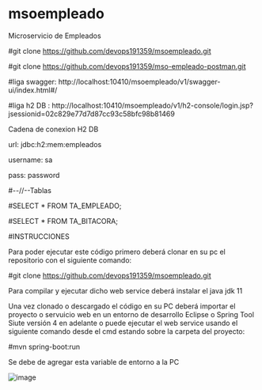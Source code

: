 # msoempleado
Microservicio de Empleados


#git clone https://github.com/devops191359/msoempleado.git


#git clone https://github.com/devops191359/mso-empleado-postman.git


#liga swagger: http://localhost:10410/msoempleado/v1/swagger-ui/index.html#/


#liga h2 DB : http://localhost:10410/msoempleado/v1/h2-console/login.jsp?jsessionid=02c829e77d7d87cc93c58bfc98b81469


Cadena de conexion H2 DB 

url: jdbc:h2:mem:empleados

username: sa

pass: password


#--//--Tablas

#SELECT * FROM TA_EMPLEADO;


#SELECT * FROM TA_BITACORA;



#INSTRUCCIONES 


Para poder ejecutar este código primero deberá clonar en su pc el repositorio con el siguiente comando:

#git clone https://github.com/devops191359/msoempleado.git

Para compilar y ejecutar dicho web service deberá instalar el java jdk 11

Una vez clonado o descargado el código en su PC deberá importar el proyecto o servuicio web en un entorno de desarrollo Eclipse o Spring Tool Siute versión 4 en adelante o puede ejecutar el web service usando el siguiente comando desde el cmd estando sobre la carpeta del proyecto:

#mvn spring-boot:run

Se debe de agregar esta variable de entorno a la PC

![image](https://github.com/devops191359/msoempleado/assets/16689291/966f954c-7408-4d93-9d75-e99eebbd9fb4)

